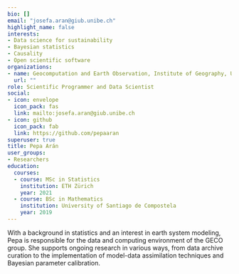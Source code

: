 ```yaml
---
bio: []
email: "josefa.aran@giub.unibe.ch"
highlight_name: false
interests:
- Data science for sustainability
- Bayesian statistics
- Causality
- Open scientific software
organizations:
- name: Geocomputation and Earth Observation, Institute of Geography, Univeristy of Bern
  url: ""
role: Scientific Programmer and Data Scientist
social:
- icon: envelope
  icon_pack: fas
  link: mailto:josefa.aran@giub.unibe.ch
- icon: github
  icon_pack: fab
  link: https://github.com/pepaaran
superuser: true
title: Pepa Arán
user_groups:
- Researchers
education:
  courses:
  - course: MSc in Statistics
    institution: ETH Zürich
    year: 2021
  - course: BSc in Mathematics
    institution: University of Santiago de Compostela
    year: 2019
---
```


With a background in statistics and an interest in earth system modeling, Pepa is responsible for the data and computing environment of the GECO group. She supports ongoing research in various ways, from data archive curation to the implementation of model-data assimilation techniques and Bayesian parameter calibration. 
